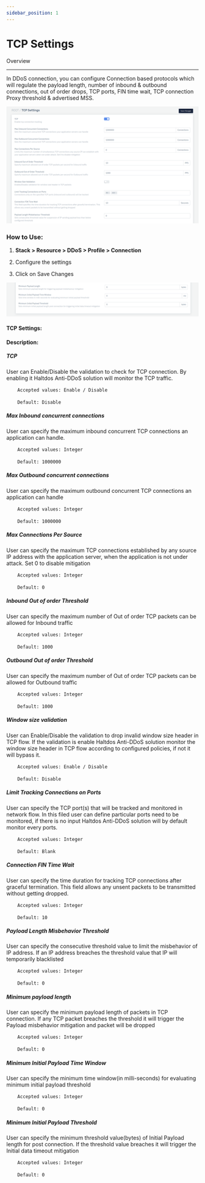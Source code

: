 ```yaml
---
sidebar_position: 1
---
```


# TCP Settings

Overview

---

In DDoS connection, you can configure Connection based protocols which will regulate the payload length, number of inbound & outbound connections, out of order drops, TCP ports, FIN time wait, TCP connection Proxy threshold & advertised MSS.

![](/img/ddos/v7/docs/tcp1.png)

### **How to Use:**

1. **Stack > Resource > DDoS > Profile > Connection**

2. Configure the settings

3. Click on Save Changes

![](/img/ddos/v7/docs/tcp2.png)

#### **TCP Settings:**

#### **Description:**

##### **TCP**

User can Enable/Disable the validation to check for TCP connection. By enabling it Haltdos Anti-DDoS solution will monitor the TCP traffic.

```
    Accepted values: Enable / Disable

    Default: Disable
```


##### **Max Inbound concurrent connections**

User can specify the maximum inbound concurrent TCP connections an application can handle.

```
    Accepted values: Integer

    Default: 1000000
```


##### **Max Outbound concurrent connections**

User can specify the maximum outbound concurrent TCP connections an application can handle

```
    Accepted values: Integer

    Default: 1000000
```


##### **Max Connections Per Source**

User can specify the maximum TCP connections established by any source IP address with the application server, when the application is not under attack. Set 0 to disable mitigation

```
    Accepted values: Integer
    
    Default: 0
```


##### **Inbound Out of order Threshold**

User can specify the maximum number of Out of order TCP packets can be allowed for Inbound traffic

```
    Accepted values: Integer
    
    Default: 1000
```


##### **Outbound Out of order Threshold**

User can specify the maximum number of Out of order TCP packets can be allowed for Outbound traffic

```
    Accepted values: Integer
    
    Default: 1000
```


##### **Window size validation**

User can Enable/Disable the validation to drop invalid window size header in TCP flow. If the validation is enable Haltdos Anti-DDoS solution monitor the window size header in TCP flow according to configured policies, if not it will bypass it.

```
    Accepted values: Enable / Disable
    
    Default: Disable
```


##### **Limit Tracking Connections on Ports**

User can specify the TCP port(s) that will be tracked and monitored in network flow. In this filed user can define particular ports need to be monitored, if there is no input Haltdos Anti-DDoS solution will by default monitor every ports.

```
    Accepted values: Integer
    
    Default: Blank
```


##### **Connection FIN Time Wait**

User can specify the time duration for tracking TCP connections after graceful termination. This field allows any unsent packets to be transmitted without getting dropped.

```
    Accepted values: Integer
    
    Default: 10
```


##### **Payload Length Misbehavior Threshold**

User can specify the consecutive threshold value to limit the misbehavior of IP address. If an IP address breaches the threshold value that IP will temporarily blacklisted

```
    Accepted values: Integer
    
    Default: 0
```


##### **Minimum payload length**

User can specify the minimum payload length of packets in TCP connection. If any TCP packet breaches the threshold it will trigger the Payload misbehavior mitigation and packet will be dropped

```
    Accepted values: Integer
    
    Default: 0
```


##### **Minimum Initial Payload Time Window**

User can specify the minimum time window(in milli-seconds) for evaluating minimum initial payload threshold

```
    Accepted values: Integer
    
    Default: 0
```


##### **Minimum Initial Payload Threshold**

User can specify the minimum threshold value(bytes) of Initial Payload length for post connection. If the threshold value breaches it will trigger the Initial data timeout mitigation

```
    Accepted values: Integer
    
    Default: 0
```

